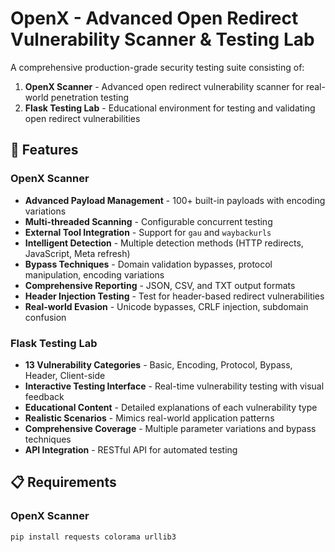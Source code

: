 # OpenX - Advanced Open Redirect Vulnerability Scanner & Testing Lab

A comprehensive production-grade security testing suite consisting of:

1. **OpenX Scanner** - Advanced open redirect vulnerability scanner for real-world penetration testing
2. **Flask Testing Lab** - Educational environment for testing and validating open redirect vulnerabilities

## 🚀 Features

### OpenX Scanner
- **Advanced Payload Management** - 100+ built-in payloads with encoding variations
- **Multi-threaded Scanning** - Configurable concurrent testing
- **External Tool Integration** - Support for `gau` and `waybackurls`
- **Intelligent Detection** - Multiple detection methods (HTTP redirects, JavaScript, Meta refresh)
- **Bypass Techniques** - Domain validation bypasses, protocol manipulation, encoding variations
- **Comprehensive Reporting** - JSON, CSV, and TXT output formats
- **Header Injection Testing** - Test for header-based redirect vulnerabilities
- **Real-world Evasion** - Unicode bypasses, CRLF injection, subdomain confusion

### Flask Testing Lab
- **13 Vulnerability Categories** - Basic, Encoding, Protocol, Bypass, Header, Client-side
- **Interactive Testing Interface** - Real-time vulnerability testing with visual feedback
- **Educational Content** - Detailed explanations of each vulnerability type
- **Realistic Scenarios** - Mimics real-world application patterns
- **Comprehensive Coverage** - Multiple parameter variations and bypass techniques
- **API Integration** - RESTful API for automated testing

## 📋 Requirements

### OpenX Scanner
```bash
pip install requests colorama urllib3
